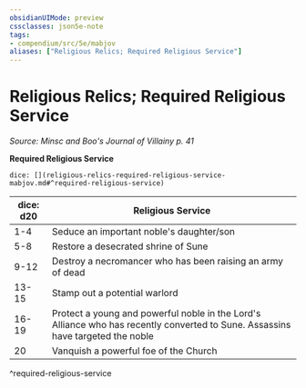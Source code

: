 ```yaml
---
obsidianUIMode: preview
cssclasses: json5e-note
tags:
- compendium/src/5e/mabjov
aliases: ["Religious Relics; Required Religious Service"]
---
```

# Religious Relics; Required Religious Service
*Source: Minsc and Boo's Journal of Villainy p. 41* 

**Required Religious Service**

`dice: [](religious-relics-required-religious-service-mabjov.md#^required-religious-service)`

| dice: d20 | Religious Service |
|-----------|-------------------|
| 1-4 | Seduce an important noble's daughter/son |
| 5-8 | Restore a desecrated shrine of Sune |
| 9-12 | Destroy a necromancer who has been raising an army of dead |
| 13-15 | Stamp out a potential warlord |
| 16-19 | Protect a young and powerful noble in the Lord's Alliance who has recently converted to Sune. Assassins have targeted the noble |
| 20 | Vanquish a powerful foe of the Church |
^required-religious-service